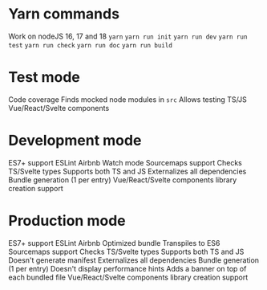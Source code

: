 # Yarn commands
  Work on nodeJS 16, 17 and 18
  `yarn`
  `yarn run init`
  `yarn run dev`
  `yarn run test`
  `yarn run check`
  `yarn run doc`
  `yarn run build`

# Test mode
  Code coverage
  Finds mocked node modules in `src`
  Allows testing TS/JS Vue/React/Svelte components

# Development mode
  ES7+ support
  ESLint Airbnb
  Watch mode
  Sourcemaps support
  Checks TS/Svelte types
  Supports both TS and JS
  Externalizes all dependencies
  Bundle generation (1 per entry)
  Vue/React/Svelte components library creation support

# Production mode
  ES7+ support
  ESLint Airbnb
  Optimized bundle
  Transpiles to ES6
  Sourcemaps support
  Checks TS/Svelte types
  Supports both TS and JS
  Doesn't generate manifest
  Externalizes all dependencies
  Bundle generation (1 per entry)
  Doesn't display performance hints
  Adds a banner on top of each bundled file
  Vue/React/Svelte components library creation support
